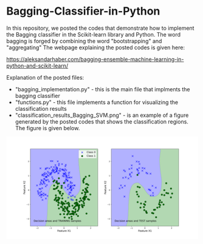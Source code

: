 # Bagging-Classifier-in-Python
In this repository, we posted the codes that demonstrate how to implement the Bagging classifier in the Scikit-learn library and Python. The word bagging is forged by combining the word "bootstrapping" and "aggregating" The webpage explaining the posted codes is given here:

https://aleksandarhaber.com/bagging-ensemble-machine-learning-in-python-and-scikit-learn/

Explanation of the posted files:

- "bagging_implementation.py" - this is the main file that implments the bagging classifier
- "functions.py"  - this file implements a function for visualizing the classification results
- "classification_results_Bagging_SVM.png" - is an example of a figure generated by the posted codes that shows the classification regions. The figure is given below.

![My Image](classification_results_Bagging_SVM.png)


